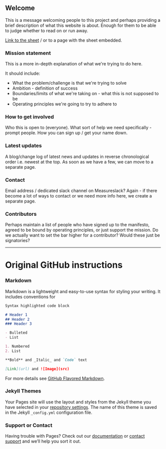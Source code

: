 ## Welcome

This is a message welcoming people to this project and perhaps providing a brief description of what this website is about. Enough for them to be able to judge whether to read on or run away.

[Link to the sheet](https://docs.google.com/spreadsheets/d/1ekAwEi_jgztQRYzkZ8y5mCPlt0e139fHvQxdpdQfSZU/edit#gid=0) / or to a page with the sheet embedded.

### Mission statement
This is a more in-depth explanation of what we're trying to do here.

It should include:
- What the problem/challenge is that we're trying to solve
- Ambition - definition of success 
- Boundaries/limits of what we're taking on - what this is not supposed to be
- Operating principles we're going to try to adhere to

### How to get involved
Who this is open to (everyone).
What sort of help we need specifically - prompt people.
How you can sign up / get your name down.

### Latest updates 
A blog/change log of latest news and updates in reverse chronological order i.e. newest at the top. 
As soon as we have a few, we can move to a separate page.

### Contact 
Email address / dedicated slack channel on Measureslack?
Again - if there become a lot of ways to contact or we need more info here, we create a separate page.

### Contributors
Perhaps maintain a list of people who have signed up to the manifesto, agreed to be bound by operating principles, or just support the mission.
Do we actually want to set the bar higher for a contributor? Would these just be signatories?


---

# Original GitHub instructions

### Markdown

Markdown is a lightweight and easy-to-use syntax for styling your writing. It includes conventions for

```markdown
Syntax highlighted code block

# Header 1
## Header 2
### Header 3

- Bulleted
- List

1. Numbered
2. List

**Bold** and _Italic_ and `Code` text

[Link](url) and ![Image](src)
```

For more details see [GitHub Flavored Markdown](https://guides.github.com/features/mastering-markdown/).

### Jekyll Themes

Your Pages site will use the layout and styles from the Jekyll theme you have selected in your [repository settings](https://github.com/Measurelab/GA4EventSchema/settings). The name of this theme is saved in the Jekyll `_config.yml` configuration file.

### Support or Contact

Having trouble with Pages? Check out our [documentation](https://docs.github.com/categories/github-pages-basics/) or [contact support](https://support.github.com/contact) and we’ll help you sort it out.
